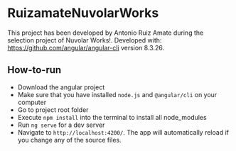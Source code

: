 # RuizamateNuvolarWorks

This project has been developed by Antonio Ruiz Amate during the selection project of Nuvolar Works!. 
Developed with: https://github.com/angular/angular-cli version 8.3.26.

## How-to-run

- Download the angular project
- Make sure that you have installed `node.js` and `@angular/cli` on your computer
- Go to project root folder
- Execute `npm install` into the terminal to install all node_modules
- Run `ng serve` for a dev server 
- Navigate to `http://localhost:4200/`. The app will automatically reload if you change any of the source files.
